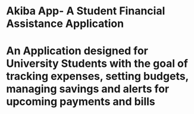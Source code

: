 # Akiba App- A Student Financial Assistance Application
# An Application designed for University Students with the goal of tracking expenses, setting budgets, managing savings and alerts for upcoming payments and bills 
